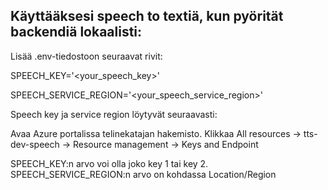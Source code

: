 ## Käyttääksesi speech to textiä, kun pyörität backendiä lokaalisti:

Lisää .env-tiedostoon seuraavat rivit:


SPEECH_KEY='<your_speech_key>'

SPEECH_SERVICE_REGION='<your_speech_service_region>'


Speech key ja service region löytyvät seuraavasti:

Avaa Azure portalissa telinekatajan hakemisto. Klikkaa All resources 
-> tts-dev-speech
-> Resource management
-> Keys and Endpoint

SPEECH_KEY:n arvo voi olla joko key 1 tai key 2.
SPEECH_SERVICE_REGION:n arvo on kohdassa Location/Region
